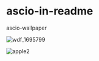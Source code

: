 # ascio-in-readme
ascio-wallpaper


![wdf_1695799](https://cloud.githubusercontent.com/assets/7301670/25773060/9ac0ff04-3294-11e7-961c-7a551e12e2c0.png)

![apple2](https://cloud.githubusercontent.com/assets/7301670/25773104/4a6152e2-3295-11e7-88d8-12c3dae3838d.png)

